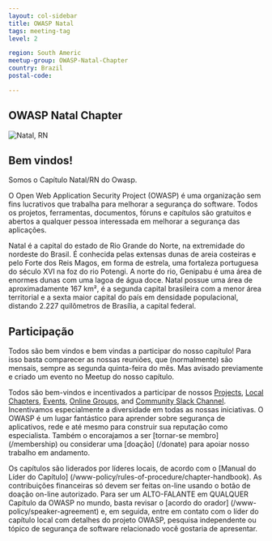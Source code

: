 ```yaml
---
layout: col-sidebar
title: OWASP Natal
tags: meeting-tag
level: 2

region: South Americ
meetup-group: OWASP-Natal-Chapter
country: Brazil
postal-code: 

---
```


## OWASP Natal Chapter
![Natal, RN](assets/images/Logo.png)

## Bem vindos!
Somos o Capítulo Natal/RN do Owasp.

O Open Web Application Security Project (OWASP) é uma organização sem fins lucrativos que trabalha para melhorar a segurança do software. Todos os projetos, ferramentas, documentos, fóruns e capítulos são gratuitos e abertos a qualquer pessoa interessada em melhorar a segurança das aplicações. 

Natal é a capital do estado de Rio Grande do Norte, na extremidade do nordeste do Brasil. É conhecida pelas extensas dunas de areia costeiras e pelo Forte dos Reis Magos, em forma de estrela, uma fortaleza portuguesa do século XVI na foz do rio Potengi. A norte do rio, Genipabu é uma área de enormes dunas com uma lagoa de água doce. Natal possue uma área de aproximadamente 167 km², é a segunda capital brasileira com a menor área territorial e a sexta maior capital do país em densidade populacional, distando 2.227 quilômetros de Brasília, a capital federal.


## Participação

Todos são bem vindos e bem vindas a participar do nosso capítulo!
Para isso basta comparecer as nossas reuniões, que (normalmente) são mensais, sempre as segunda quinta-feira do mês. Mas avisado previamente e criado um evento no Meetup do nosso capítulo.

Todos são bem-vindos e incentivados a participar de nossos [Projects](/projects), [Local Chapters](/chapters), [Events](/events), [Online Groups](https://groups.google.com/a/owasp.com/), and [Community Slack Channel](https://owasp.slack.com/). Incentivamos especialmente a diversidade em todas as nossas iniciativas. O OWASP é um lugar fantástico para aprender sobre segurança de aplicativos, rede e até mesmo para construir sua reputação como especialista. Também o encorajamos a ser [tornar-se membro] (/membership) ou considerar uma [doação] (/donate) para apoiar nosso trabalho em andamento.

Os capítulos são liderados por líderes locais, de acordo com o [Manual do Líder do Capítulo] (/www-policy/rules-of-procedure/chapter-handbook). As contribuições financeiras só devem ser feitas on-line usando o botão de doação on-line autorizado. Para ser um ALTO-FALANTE em QUALQUER Capítulo da OWASP no mundo, basta revisar o [acordo do orador] (/www-policy/speaker-agreement) e, em seguida, entre em contato com o líder do capítulo local com detalhes do projeto OWASP, pesquisa independente ou tópico de segurança de software relacionado você gostaria de apresentar.
